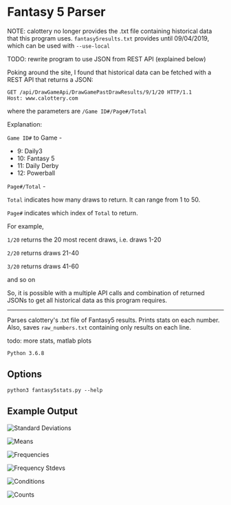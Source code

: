 # Fantasy 5 Parser

NOTE: calottery no longer provides the .txt file containing historical data that this program uses. ```fantasy5results.txt``` provides until 09/04/2019, which can be used with ```--use-local```

TODO: rewrite program to use JSON from REST API (explained below)

Poking around the site, I found that historical data can be fetched with a REST API that returns a JSON:

```
GET /api/DrawGameApi/DrawGamePastDrawResults/9/1/20 HTTP/1.1
Host: www.calottery.com
```

where the parameters are ```/Game ID#/Page#/Total```

Explanation:

```Game ID#``` to Game -
* 9: Daily3
* 10: Fantasy 5
* 11: Daily Derby
* 12: Powerball

```Page#/Total``` -

```Total``` indicates how many draws to return. It can range from 1 to 50.

```Page#``` indicates which index of ```Total``` to return.

For example,

```1/20``` returns the 20 most recent draws, i.e. draws 1-20

```2/20``` returns draws 21-40

```3/20``` returns draws 41-60

and so on

So, it is possible with a multiple API calls and combination of returned JSONs to get all historical data as this program requires.

----

Parses calottery's .txt file of Fantasy5 results. Prints stats on each number. Also, saves ```raw_numbers.txt``` containing only results on each line.

todo: more stats, matlab plots

```Python 3.6.8```

## Options
```python3 fantasy5stats.py --help```

## Example Output

![Standard Deviations](imgs/stdevs.png "Standard Deviations")

![Means](imgs/means.png "Means")

![Frequencies](imgs/frequencies.png "Frequencies")

![Frequency Stdevs](imgs/frequencies_stdevs.png "Frequencies Stdevs.")

![Conditions](imgs/conditions.png "Conditions")

![Counts](imgs/counts.png "Counts")

